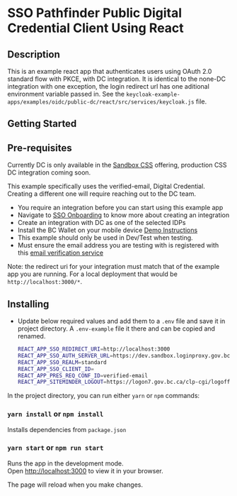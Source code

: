# SSO Pathfinder Public Digital Credential Client Using React

## Description

This is an example react app that authenticates users using OAuth 2.0 standard flow with PKCE, with DC integration.  It is identical to the none-DC integration with one exception, the login redirect url has one aditional environment variable passed in. See the `keycloak-example-apps/examples/oidc/public-dc/react/src/services/keycloak.js` file.

## Getting Started

## Pre-requisites

Currently DC is only available in the [Sandbox CSS](https://bcgov.github.io/sso-requests-sandbox) offering, production CSS DC integration coming soon.  

This example specifically uses the verified-email, Digital Credential.  Creating a different one will require reaching out to the DC team.

- You require an integration before you can start using this example app
- Navigate to [SSO Onboarding](https://github.com/bcgov/sso-keycloak/wiki/SSO-Onboarding) to know more about creating an integration
- Create an integration with DC as one of the selected IDPs
- Install the BC Wallet on your mobile device [Demo Instructions](https://github.com/bcgov/vc-authn-oidc/blob/main/docs/DemoInstructions.md)
- This example should only be used in Dev/Test when testing.
- Must ensure the email address you are testing with is registered with this [email verification service](https://email-verification.vonx.io/)

Note: the redirect uri for your integration must match that of the example app you are running.  For a local deployment that would be `http://localhost:3000/*`.

## Installing

- Update below required values and add them to a `.env` file and save it in project directory. A `.env-example` file it there and can be copied and renamed.

  ```sh
  REACT_APP_SSO_REDIRECT_URI=http://localhost:3000
  REACT_APP_SSO_AUTH_SERVER_URL=https://dev.sandbox.loginproxy.gov.bc.ca/auth
  REACT_APP_SSO_REALM=standard
  REACT_APP_SSO_CLIENT_ID=
  REACT_APP_PRES_REQ_CONF_ID=verified-email
  REACT_APP_SITEMINDER_LOGOUT=https://logon7.gov.bc.ca/clp-cgi/logoff.cgi
  ```

In the project directory, you can run either `yarn` or `npm` commands:

### `yarn install` or `npm install`

Installs dependencies from `package.json`

### `yarn start` or `npm run start`

Runs the app in the development mode.\
Open [http://localhost:3000](http://localhost:3000) to view it in your browser.

The page will reload when you make changes.
